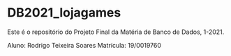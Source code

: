# DB2021_lojagames

Este é o repositório do Projeto Final da Matéria de Banco de Dados, 1-2021.

Aluno: Rodrigo Teixeira Soares
Matrícula: 19/0019760
